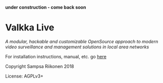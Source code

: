 
**under construction - come back soon**

# Valkka Live

*A modular, hackable and customizable OpenSource approach to modern video surveillance and management solutions in local area networks*

For installation instructions, manual, etc. go [here](https://elsampsa.github.io/valkka-live)

Copyright Sampsa Riikonen 2018

License: AGPLv3+
